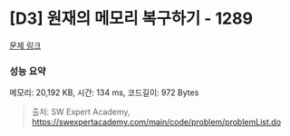 # [D3] 원재의 메모리 복구하기 - 1289 

[문제 링크](https://swexpertacademy.com/main/code/problem/problemDetail.do?contestProbId=AV19AcoKI9sCFAZN) 

### 성능 요약

메모리: 20,192 KB, 시간: 134 ms, 코드길이: 972 Bytes



> 출처: SW Expert Academy, https://swexpertacademy.com/main/code/problem/problemList.do